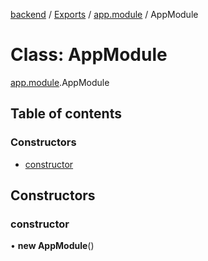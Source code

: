 [backend](../README.md) / [Exports](../modules.md) / [app.module](../modules/app_module.md) / AppModule

# Class: AppModule

[app.module](../modules/app_module.md).AppModule

## Table of contents

### Constructors

- [constructor](app_module.AppModule.md#constructor)

## Constructors

### constructor

• **new AppModule**()
